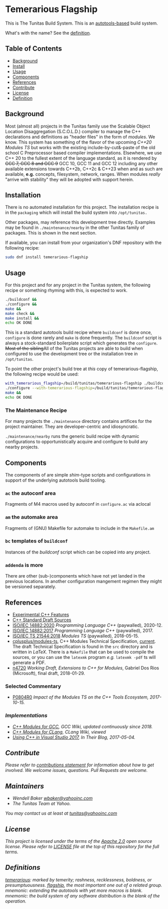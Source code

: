 # Temerarious Flagship

This is The Tunitas Build System.  This is an [autotools-based](https://www.gnu.org/software/automake/manual/html_node/index.html#Top) build system.

What's with the name?  See the [definition](#definition).

## Table of Contents

- [Background](#background)
- [Install](#install)
- [Usage](#usage)
- [Components](#components)
- [References](#references)
- [Contribute](#contribute)
- [License](#license)
- [Definition](#definition)

## Background

Most (almost all) projects in the Tunitas family use the Scalable Object Location Disaggregation (S.C.O.L.D.) compiler to manage the C++ declarations and definitions as "header files" in the form of _modules_. We know.  This system has something of the flavor of the upcoming _C++20 Modules TS_ but works with the existing include-by-cut&amp;-paste of the old school C Preprocessor based compiler implementations.  Elsewhere, we use C++ 20 to the fullest extent of the language standard, as it is rendered by <strike>GCC 7, GCC 8 and GCC 9</strike> GCC 10, GCC 11 and GCC 12 including any other available extensions towards C++2b, C++2c &amp; C++23 when and as such are available, __e.g.__ concepts, filesystem, network, ranges.  When modules _really_ "arrive with stability" they will be adopted with support herein.

## Installation

There is no automated installation for this project.  The installation recipe is in the `packaging` which will install the build system into `/opt/tunitas.`

Other packages, may reference this development tree directly.  Examples may be found in `./maintenance/nearby` in the other Tunitas family of packages.  This is shown in the next section.

If available, you can install from your organization's DNF repository with the following recipe:

``` bash
sudo dnf install temerarious-flagship
```

## Usage

For this project and for any project in the Tunitas system, the following recipe or something rhyming with this, is expected to work.

``` bash
./buildconf &&
./configure &&
make &&
make check &&
make install &&
echo OK DONE
```

This is a standard autotools build recipe where `buildconf` is done once, `configure` is done rarely and `make` is done frequently.
The `buildconf` script is always a stock-standard boilerplate script which generates the `configure`.
<strike>Most  of the sibling</strike>All of the Tunitas projects are able to build when configured to use the development tree or the installation tree in `/opt/tunitas`.

To point the other project's build tree at _this_ copy of temerarious-flagship, the following recipe would be used:

``` bash
with_temerarious_flagship=/build/tunitas/temerarious-flagship ./buildconf &&
./configure --with-temerarious-flagship=/build/tunitas/temerarious-flagship &&
make &&
echo OK DONE
```

### The Maintenance Recipe

For many projects the `./maintenance` directory contains artifices for the project maintainer.  They are developer-centric and idiosyncratic.

`./maintenance/nearby` runs the generic build recipe with dynamic configurations to opportunistically acquire and configure to build any nearby projects.

## Components

The components of are simple _shim_-type scripts and configurations in support of the underlying autotools build tooling.

### `ac` the autoconf area

Fragments of M4 macros used by autoconf in `configure.ac` via aclocal

### `am` the automake area

Fragments of (GNU) Makefile for automake to include in the `Makefile.am`

### `bc` templates of `buildconf`

Instances of the _buildconf_ script which can be copied into any project.

### `addenda` is more

There are other (sub-)components which have not yet landed in the previous locations.
In another configuration mangement regimen they might be versioned separately.

## References

* [Experimental C++ Features](https://en.cppreference.com/w/cpp/experimental)
* [C++ Standard Draft Sources](https://github.com/cplusplus/draft)
* [ISO/IEC 14882:2020](https://www.iso.org/standard/79358.html) <em>Programming Language C++</em> (paywalled), 2020-12.
* [ISO/IEC 14882:2017](https://www.iso.org/standard/68564.html) <em>Programming Language C++</em> (paywalled), 2017.
* [ISO/IEC TS 21544:2018](https://www.iso.org/standard/71051.html) <em>Modules TS</em> (paywalled), 2018-05-15.
* [cplusplus/modules-ts](https://github.com/cplusplus/modules-ts), C++ Modules Technical Specification, [current](http://cplusplus.github.io/modules-ts/draft.pdf).  The draft Technical Specification is found in the `src` directory and is written in _LaTeX_. There is a `Makefile` that can be used to compile the sources, or you can use the `latexmk` program _e.g._ `latexmk -pdf` ts will generate a PDF.
* [n4720](http://www.open-std.org/jtc1/sc22/wg21/docs/papers/2018/n4720.pdf) <em>Working Draft, Extensions to C++ for Modules</em>, Gabriel Dos Rios (Microsoft), final draft, 2018-01-29.

### Selected Commentary

* [P0804R0](http://open-std.org/JTC1/SC22/WG21/docs/papers/2017/p0804r0.html) <em>Impact of the Modules TS on the C++ Tools Ecosystem, 2017-10-15.

### Implementations

* [C++ Modules for GCC](https://gcc.gnu.org/wiki/cxx-modules), GCC Wiki, updated continuously since 2018.
* [C++ Modules for CLang](https://clang.llvm.org/docs/Modules.html), CLang Wiki, viewed
* [Using C++ in Visual Studio 2017](https://blogs.msdn.microsoft.com/vcblog/2017/05/05/cpp-modules-in-visual-studio-2017/), In _Their Blog_, 2017-05-04.

## Contribute

Please refer to [contributions statement](Contributing.md) for information about how to get involved. We welcome issues, questions. Pull Requests are welcome.

## Maintainers
- Wendell Baker <wbaker@yahooinc.com>
- The Tunitas Team at Yahoo.

You may contact us at least at <tunitas@yahooinc.com>

## License

This project is licensed under the terms of the [Apache 2.0](https://www.apache.org/licenses/LICENSE-2.0) open source license. Please refer to [LICENSE](LICENSE) file at the top of this repository for the full terms.

## Definitions

[temerarious](https://en.wiktionary.org/wiki/temerarious): marked by temerity; rashness, recklessness, boldness, or presumptuousness. 
[flagship](https://en.wiktionary.org/wiki/flagship), the most important one out of a related group. 
*mnemonic*: extending the autotools with yet more macros is <em>blank</em>.
*mnemonic*: the build system of any software distribution is the <em>blank</em> of the operation.

